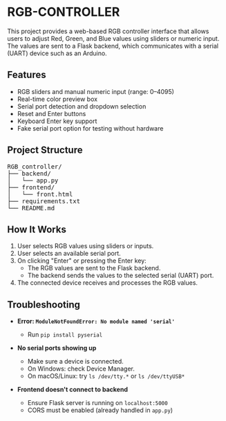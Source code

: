 # RGB-CONTROLLER
 This project provides a web-based RGB controller interface that allows users to adjust Red, Green, and Blue values using sliders or numeric input. The values are sent to a Flask backend, which communicates with a serial (UART) device such as an Arduino.

## Features

- RGB sliders and manual numeric input (range: 0–4095)
- Real-time color preview box
- Serial port detection and dropdown selection
- Reset and Enter buttons
- Keyboard Enter key support
- Fake serial port option for testing without hardware

## Project Structure
<pre>
RGB_controller/
├── backend/
│   └── app.py
├── frontend/
│   └── front.html
├── requirements.txt
└── README.md
</pre>

## How It Works

1. User selects RGB values using sliders or inputs.
2. User selects an available serial port.
3. On clicking "Enter" or pressing the Enter key:
   - The RGB values are sent to the Flask backend.
   - The backend sends the values to the selected serial (UART) port.
4. The connected device receives and processes the RGB values.

## Troubleshooting

- **Error: `ModuleNotFoundError: No module named 'serial'`**
  - Run `pip install pyserial`

- **No serial ports showing up**
  - Make sure a device is connected.
  - On Windows: check Device Manager.
  - On macOS/Linux: try `ls /dev/tty.*` or `ls /dev/ttyUSB*`

- **Frontend doesn't connect to backend**
  - Ensure Flask server is running on `localhost:5000`
  - CORS must be enabled (already handled in `app.py`)
